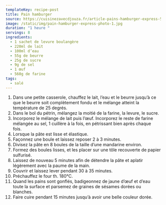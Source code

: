 ```yaml
---
templateKey: recipe-post
title: Pain hamburger
source: https://cuisinezavecdjouza.fr/article-pains-hamburger-express-51657489-html/amp/?fbclid=IwAR0KqM4prV5ibJFFlYuwcHAQM0_-rrw31-uMpmHHURLRH4vqhUQKdX2N1iI
image: /static/img/pain-hamburger-express-photo-1.jpg
duration: "1 heure "
servings: 8
ingredients:
  - 1 sachet de levure boulangère
  - 220ml de lait
  - 100ml d’eau
  - 55g de beurre
  - 25g de sucre
  - 9g de sel
  - 1 œuf
  - 560g de farine
tags:
  - salé
---
```



1. Dans une petite casserole, chauffez le lait, l’eau et le beurre jusqu’à ce que le beurre soit complètement fondu et le mélange atteint la température de 25 degrés.
2. Dans le bol du pétrin, mélangez la moitié de la farine, la levure, le sucre.
3. Incorporez le mélange de lait puis l’œuf. Incorporez le reste de farine mélangée au sel, 1 cuillère à la fois, en pétrissant bien après chaque fois.
4. Lorsque la pâte est lisse et élastique.
5. Façonnez une boule et laissez reposer 2 à 3 minutes.
6. Divisez la pâte en 8 boules de la taille d’une mandarine environ.
7. Formez des boules lisses, et les placer sur une tôle recouverte de papier sulfurisé.
8. Laissez de nouveau 5 minutes afin de détendre la pâte et aplatir légèrement avec la paume de la main.
9. Couvrir et laissez lever pendant 30 à 35 minutes.
10. Préchauffez le four th. 180°C.
11. Quand les pains sont gonflés, badigeonnez de jaune d’œuf et d’eau toute la surface et parsemez de graines de sésames dorées ou blanches.
12. Faire cuire pendant 15 minutes jusqu’à avoir une belle couleur dorée.